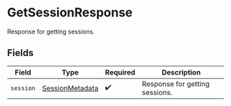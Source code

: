 # GetSessionResponse

Response for getting sessions.


## Fields

| Field                                                     | Type                                                      | Required                                                  | Description                                               |
| --------------------------------------------------------- | --------------------------------------------------------- | --------------------------------------------------------- | --------------------------------------------------------- |
| `session`                                                 | [SessionMetadata](../../models/shared/sessionmetadata.md) | :heavy_check_mark:                                        | Response for getting sessions.                            |